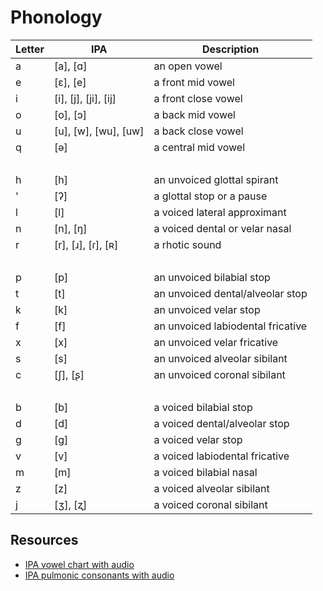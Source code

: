 # Phonology

| Letter | IPA                  | Description                       |
| ------ | -------------------- | --------------------------------- |
| a      | [a], [ɑ]             | an open vowel                     |
| e      | [ɛ], [e]             | a front mid vowel                 |
| i      | [i], [j], [ji], [ij] | a front close vowel               |
| o      | [o], [ɔ]             | a back mid vowel                  |
| u      | [u], [w], [wu], [uw] | a back close vowel                |
| q      | [ə]                  | a central mid vowel               |
| &nbsp; |
| h      | [h]                  | an unvoiced glottal spirant       |
| '      | [ʔ]                  | a glottal stop or a pause         |
| l      | [l]                  | a voiced lateral approximant      |
| n      | [n], [ŋ]             | a voiced dental or velar nasal    |
| r      | [r], [ɹ], [ɾ], [ʀ]   | a rhotic sound                    |
| &nbsp; |
| p      | [p]                  | an unvoiced bilabial stop         |
| t      | [t]                  | an unvoiced dental/alveolar stop  |
| k      | [k]                  | an unvoiced velar stop            |
| f      | [f]                  | an unvoiced labiodental fricative |
| x      | [x]                  | an unvoiced velar fricative       |
| s      | [s]                  | an unvoiced alveolar sibilant     |
| c      | [ʃ], [ʂ]             | an unvoiced coronal sibilant      |
| &nbsp; |
| b      | [b]                  | a voiced bilabial stop            |
| d      | [d]                  | a voiced dental/alveolar stop     |
| g      | [ɡ]                  | a voiced velar stop               |
| v      | [v]                  | a voiced labiodental fricative    |
| m      | [m]                  | a voiced bilabial nasal           |
| z      | [z]                  | a voiced alveolar sibilant        |
| j      | [ʒ], [ʐ]             | a voiced coronal sibilant         |

## Resources

- [IPA vowel chart with audio](https://en.wikipedia.org/wiki/IPA_vowel_chart_with_audio)
- [IPA pulmonic consonants with audio](https://en.wikipedia.org/wiki/Template:IPA_chart_pulmonic_consonants_with_audio)